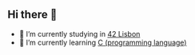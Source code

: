 ## Hi there 👋

- 🔭 I’m currently studying in [42 Lisbon](https://www.42lisboa.com/o-que-e/)
- 🌱 I’m currently learning [C (programming language)](https://en.wikipedia.org/wiki/C_(programming_language))

<!--
**NunoAndrezo/NunoAndrezo** is a ✨ _special_ ✨ repository because its `README.md` (this file) appears on your GitHub profile.

Here are some ideas to get you started:

- 🔭 I’m currently working on ...
- 🌱 I’m currently learning ...
- 👯 I’m looking to collaborate on ...
- 🤔 I’m looking for help with ...
- 💬 Ask me about ...
- 📫 How to reach me: ...
- 😄 Pronouns: ...
- ⚡ Fun fact: ...
-->
